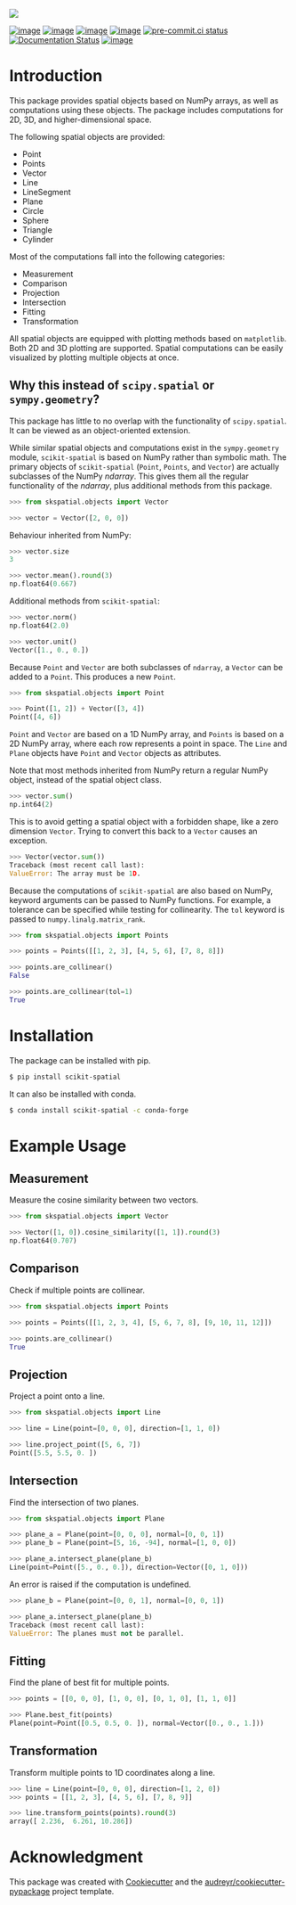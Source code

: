 ![](images/logo.svg)

[![image](https://img.shields.io/pypi/v/scikit-spatial.svg)](https://pypi.python.org/pypi/scikit-spatial)
[![image](https://anaconda.org/conda-forge/scikit-spatial/badges/version.svg)](https://anaconda.org/conda-forge/scikit-spatial)
[![image](https://img.shields.io/pypi/pyversions/scikit-spatial.svg)](https://pypi.python.org/pypi/scikit-spatial)
[![image](https://github.com/ajhynes7/scikit-spatial/actions/workflows/main.yml/badge.svg)](https://github.com/ajhynes7/scikit-spatial/actions/workflows/main.yml)
[![pre-commit.ci status](https://results.pre-commit.ci/badge/github/ajhynes7/scikit-spatial/master.svg)](https://results.pre-commit.ci/latest/github/ajhynes7/scikit-spatial/master)
[![Documentation Status](https://readthedocs.org/projects/scikit-spatial/badge/?version=latest)](https://scikit-spatial.readthedocs.io/en/latest/?badge=latest)
[![image](https://codecov.io/gh/ajhynes7/scikit-spatial/branch/master/graph/badge.svg)](https://codecov.io/gh/ajhynes7/scikit-spatial)

# Introduction

This package provides spatial objects based on NumPy arrays, as well as
computations using these objects. The package includes computations for
2D, 3D, and higher-dimensional space.

The following spatial objects are provided:

- Point
- Points
- Vector
- Line
- LineSegment
- Plane
- Circle
- Sphere
- Triangle
- Cylinder

Most of the computations fall into the following categories:

- Measurement
- Comparison
- Projection
- Intersection
- Fitting
- Transformation

All spatial objects are equipped with plotting methods based on
`matplotlib`. Both 2D and 3D plotting are supported. Spatial
computations can be easily visualized by plotting multiple objects at
once.

## Why this instead of `scipy.spatial` or `sympy.geometry`?

This package has little to no overlap with the functionality of
`scipy.spatial`. It can be viewed as an object-oriented extension.

While similar spatial objects and computations exist in the
`sympy.geometry` module, `scikit-spatial` is based on NumPy rather than
symbolic math. The primary objects of `scikit-spatial` (`Point`,
`Points`, and `Vector`) are actually subclasses of the NumPy _ndarray_.
This gives them all the regular functionality of the _ndarray_, plus
additional methods from this package.

```py
>>> from skspatial.objects import Vector

>>> vector = Vector([2, 0, 0])

```

Behaviour inherited from NumPy:

```py
>>> vector.size
3

>>> vector.mean().round(3)
np.float64(0.667)

```

Additional methods from `scikit-spatial`:

```py
>>> vector.norm()
np.float64(2.0)

>>> vector.unit()
Vector([1., 0., 0.])

```

Because `Point` and `Vector` are both subclasses of `ndarray`, a `Vector` can be added to a `Point`. This produces a new `Point`.

```py
>>> from skspatial.objects import Point

>>> Point([1, 2]) + Vector([3, 4])
Point([4, 6])

```

`Point` and `Vector` are based on a 1D NumPy array, and `Points` is
based on a 2D NumPy array, where each row represents a point in space.
The `Line` and `Plane` objects have `Point` and `Vector` objects as
attributes.

Note that most methods inherited from NumPy return a regular NumPy object,
instead of the spatial object class.

```py
>>> vector.sum()
np.int64(2)

```

This is to avoid getting a spatial object with a forbidden shape, like a
zero dimension `Vector`. Trying to convert this back to a `Vector`
causes an exception.

```py
>>> Vector(vector.sum())
Traceback (most recent call last):
ValueError: The array must be 1D.

```

Because the computations of `scikit-spatial` are also based on NumPy,
keyword arguments can be passed to NumPy functions. For example, a
tolerance can be specified while testing for collinearity. The `tol`
keyword is passed to `numpy.linalg.matrix_rank`.

```py
>>> from skspatial.objects import Points

>>> points = Points([[1, 2, 3], [4, 5, 6], [7, 8, 8]])

>>> points.are_collinear()
False

>>> points.are_collinear(tol=1)
True

```

# Installation

The package can be installed with pip.

```bash
$ pip install scikit-spatial

```

It can also be installed with conda.

```bash
$ conda install scikit-spatial -c conda-forge

```

# Example Usage

## Measurement

Measure the cosine similarity between two vectors.

```py
>>> from skspatial.objects import Vector

>>> Vector([1, 0]).cosine_similarity([1, 1]).round(3)
np.float64(0.707)

```

## Comparison

Check if multiple points are collinear.

```py
>>> from skspatial.objects import Points

>>> points = Points([[1, 2, 3, 4], [5, 6, 7, 8], [9, 10, 11, 12]])

>>> points.are_collinear()
True

```

## Projection

Project a point onto a line.

```py
>>> from skspatial.objects import Line

>>> line = Line(point=[0, 0, 0], direction=[1, 1, 0])

>>> line.project_point([5, 6, 7])
Point([5.5, 5.5, 0. ])

```

## Intersection

Find the intersection of two planes.

```py
>>> from skspatial.objects import Plane

>>> plane_a = Plane(point=[0, 0, 0], normal=[0, 0, 1])
>>> plane_b = Plane(point=[5, 16, -94], normal=[1, 0, 0])

>>> plane_a.intersect_plane(plane_b)
Line(point=Point([5., 0., 0.]), direction=Vector([0, 1, 0]))

```

An error is raised if the computation is undefined.

```py
>>> plane_b = Plane(point=[0, 0, 1], normal=[0, 0, 1])

>>> plane_a.intersect_plane(plane_b)
Traceback (most recent call last):
ValueError: The planes must not be parallel.

```

## Fitting

Find the plane of best fit for multiple points.

```py
>>> points = [[0, 0, 0], [1, 0, 0], [0, 1, 0], [1, 1, 0]]

>>> Plane.best_fit(points)
Plane(point=Point([0.5, 0.5, 0. ]), normal=Vector([0., 0., 1.]))

```

## Transformation

Transform multiple points to 1D coordinates along a line.

```py
>>> line = Line(point=[0, 0, 0], direction=[1, 2, 0])
>>> points = [[1, 2, 3], [4, 5, 6], [7, 8, 9]]

>>> line.transform_points(points).round(3)
array([ 2.236,  6.261, 10.286])

```

# Acknowledgment

This package was created with [Cookiecutter](https://github.com/audreyr/cookiecutter) and the [audreyr/cookiecutter-pypackage](https://github.com/audreyr/cookiecutter-pypackage) project template.
